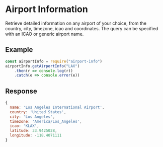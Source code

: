 # Airport Information
Retrieve detailed information on any airport of your choice, from the country, city, timezone, icao and coordinates.  The query can be specified with an ICAO or generic airport name.

## Example
```js
const airportInfo = require("airport-info")
airportInfo.getAirportInfo("LAX")
    .then(r => console.log(r))
    .catch(e => console.error(e))
```

## Response
```js
{
  name: 'Los Angeles International Airport',
  country: 'United States',
  city: 'Los Angeles',
  timezone: 'America/Los_Angeles',
  icao: 'KLAX',
  latitude: 33.9425028,
  longitude: -118.4071111
}
```
